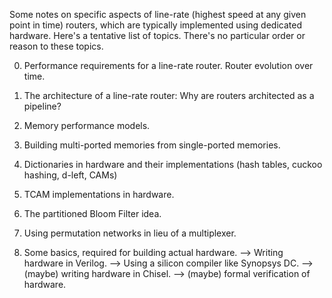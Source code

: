 Some notes on specific aspects of line-rate (highest speed at any given point
in time) routers, which are typically implemented using dedicated hardware.
Here's a tentative list of topics.  There's no particular order or reason to
these topics.

0. Performance requirements for a line-rate router.
   Router evolution over time.

1. The architecture of a line-rate router: Why are routers architected as a pipeline?

2. Memory performance models.

3. Building multi-ported memories from single-ported memories.

4. Dictionaries in hardware and their implementations (hash tables, cuckoo hashing, d-left, CAMs)

5. TCAM implementations in hardware.

6. The partitioned Bloom Filter idea.

7. Using permutation networks in lieu of a multiplexer.

8. Some basics, required for building actual hardware.
    --> Writing hardware in Verilog.
    --> Using a silicon compiler like Synopsys DC.
    --> (maybe) writing hardware in Chisel.
    --> (maybe) formal verification of hardware.

